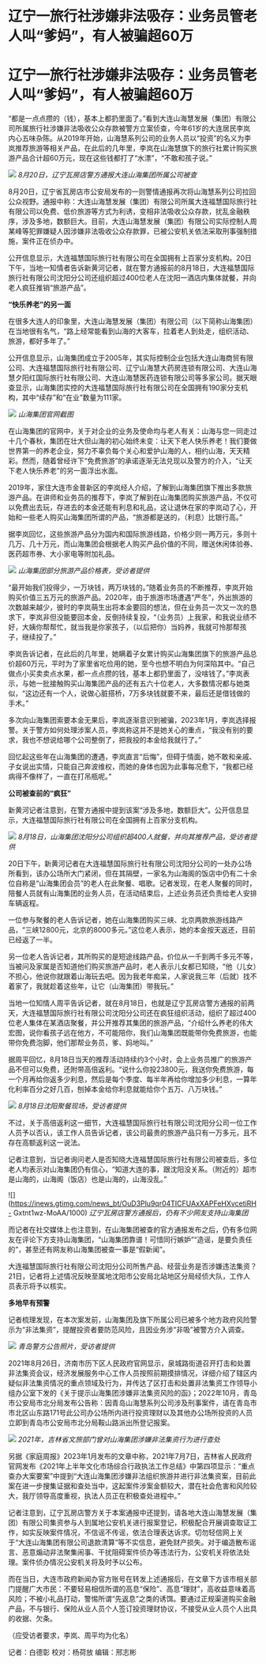 # 辽宁一旅行社涉嫌非法吸存：业务员管老人叫“爹妈”，有人被骗超60万

# 辽宁一旅行社涉嫌非法吸存：业务员管老人叫“爹妈”，有人被骗超60万

“都是一点点攒的（钱），基本上都扔里面了。”看到大连山海慧发展（集团）有限公司所属旅行社涉嫌非法吸收公众存款被警方立案侦查，今年61岁的大连居民李岚内心五味杂陈。从2019年开始，山海慧系列公司的业务人员以“投资”的名义为李岚推荐旅游等相关产品，在此后的几年里，李岚在山海慧旗下的旅行社累计购买旅游产品合计超60万元，现在这些钱都打了“水漂”，“不敢和孩子说。”

![](https://inews.gtimg.com/news_bt/OD5g7M46lnSKU5DmlOCRS6bdit1vRvMEXT8GhFjvSid68AA/1000)
_8月20日，辽宁瓦房店警方通报大连山海集团所属公司被查_

8月20日，辽宁省瓦房店市公安局发布的一则警情通报再次将山海慧系列公司拉回公众视野。通报中称：大连山海慧发展（集团）有限公司所属大连福慧国际旅行社有限公司以免费、低价旅游等方式为利诱，变相非法吸收公众存款，扰乱金融秩序，涉及多地，数额巨大。目前，大连山海慧发展（集团）有限公司实际控制人周某峰等犯罪嫌疑人因涉嫌非法吸收公众存款罪，已被公安机关依法采取刑事强制措施，案件正在侦办中。

公开信息显示，大连福慧国际旅行社有限公司在全国拥有上百家分支机构。20日下午，当地一知情者告诉新黄河记者，就在警方通报前的8月18日，大连福慧国际旅行社有限公司沈阳分公司还组织超过400位老人在沈阳一酒店内集体就餐，并向老人疯狂推销“旅游产品”。

**“快乐养老”的另一面**

在很多大连人的印象里，大连山海慧发展（集团）有限公司（以下简称山海集团）在当地很有名气，“路上经常能看到山海的大客车，拉着老人到处走，组织活动、旅游，都好多年了。”

公开信息显示，山海集团成立于2005年，其实际控制企业包括大连山海商贸有限公司、大连福慧国际旅行社有限公司、辽宁山海慧大药房连锁有限公司、大连山海慧夕阳红国际旅行社有限公司、大连山海慧医药连锁有限公司等多家公司。据天眼查显示，山海集团实控的大连福慧国际旅行社有限公司在全国拥有190家分支机构，其中“续存”和“在业”数量为111家。

![](https://inews.gtimg.com/news_bt/ORYvCLlNCLyuJrDFfEoPiv0MiPTq2p3MXCkHAporhwWEYAA/1000)
_山海集团官网截图_

在山海集团的官网中，关于对企业的业务及使命均与老人有关：山海与您一同走过十几个春秋，集团在壮大但山海的初心始终未变：让天下老人快乐养老！我们要做世界第一的养老企业，努力不辜负每个关心和爱护山海的人，相约山海，天天精彩。然而，随着曾经许下“免费旅游”的承诺逐渐无法兑现以及警方的介入，“让天下老人快乐养老”的另一面浮出水面。

2019年，家住大连市金普新区的李岚经人介绍，了解到山海集团旗下推出多款旅游产品。在讲师和业务员的推荐下，李岚了解到在山海集团购买旅游产品，不仅可以免费出去玩，存进去的本金还能有利息和礼品，这让退休在家的李岚动了心，开始和一些老人购买山海集团所谓的产品，“旅游都是送的，（利息）比银行高。”

据李岚回忆，这些旅游产品分为国内和国际旅游线路，价格少则一两万元，多则十几万、几十万元，而山海集团会根据老人购买产品价值的不同，赠送休闲体验券、医药超市券、大小家电等附加礼品。

![](https://inews.gtimg.com/news_bt/OD3i-KDllD7G5phwKS3dxeyHVbzfNQi56CO5SMIkPk3WwAA/1000)
_山海集团部分旅游产品价格表，受访者提供_

“最开始我们投得少，一万块钱，两万块钱的。”随着业务员的不断推荐，李岚开始购买价值三五万元的旅游产品。2020年，由于旅游市场遭遇“严冬”，外出旅游的次数越来越少，彼时的李岚萌生出将本金要回的想法，但在业务员一次又一次的恳求下，李岚非但没能要回本金，反倒持续复投，“（业务员）上我家，和我说业绩不好，大姨你帮帮忙，就当我是你家孩子，（以后把你）当妈养，我就可怜那帮孩子，继续投了。”

李岚告诉记者，在此后的几年里，她瞒着子女累计购买山海集团旗下的旅游产品总价超60万元，平时为了家里省吃俭用的她，至今也想不明白为何深陷其中。“自己做点小买卖卖点水果，都一点点攒的钱，基本上都扔里面了，没啥钱了。”李岚表示，与她一批接触购买山海集团产品的还有五六十位老人，大多数情况都与她类似，“这边还有一个人，说做心脏搭桥，7万多块钱就要不来，最后还是借钱做的手术。”

多次向山海集团索要本金无果后，李岚逐渐意识到被骗，2023年1月，李岚选择报警。关于警方如何处理涉案人员，李岚称这并不是她关心的重点，“我没有别的要求，我也不想说给哪个公司整倒了，把我投的本金给我就行了。”

回忆起这些年在山海集团的遭遇，李岚直言“后悔”，但碍于情面，她不敢和亲戚、子女说出实情，只能自己奔波维权，而她的身体也因为此事每况愈下，“我都已经病得不像样了，一直在打吊瓶呢。”

**公司被查前的“疯狂”**

新黄河记者注意到，在警方通报中提到该案“涉及多地，数额巨大”。公开信息显示，大连福慧国际旅行社有限公司在全国拥有上百家分支机构。

![](https://inews.gtimg.com/news_bt/ORGtkNBvlNBm6Odc8v2ppgbzFP-v3RPtI2fqkK4aK_g7IAA/1000)
_8月18日，山海集团沈阳分公司组织超400人就餐，并向其推荐产品，受访者提供_

20日下午，新黄河记者在大连福慧国际旅行社有限公司沈阳分公司的一处办公场所看到，该办公场所大门紧闭，但在其隔壁，一家名为山海阁的饭店中仍有二十余位自称是“山海集团会员”的老人在此聚餐、唱歌。记者发现，在老人聚餐的同时，陪餐人员就有山海集团的业务人员，在活动结束后，上述业务员还负责给老人安排车辆返程。

一位参与聚餐的老人告诉记者，她在山海集团购买三峡、北京两款旅游线路产品，“三峡12800元，北京的8000多元。”这位老人表示，她的本金按天返还，目前已经返了一半。

另一位老人告诉记者，其所购买的是短途线路产品，价位从一千到两千多元不等，当被问及家属是否知道他们购买旅游产品时，老人表示儿女都已知晓，“他（儿女）不担心，他说你就跟着山海玩去吧。因为我老年痴呆，人家说我三年（后就）找不着家了，我就趁着这些年，让它（山海集团）带我玩。”

当地一位知情人周平告诉记者，就在8月18日，也就是辽宁瓦房店警方通报的前两天，大连福慧国际旅行社有限公司沈阳分公司还在疯狂组织活动，组织了超过400位老人集体在某酒店聚餐，并公开推荐其集团的旅游产品，“介绍什么养老的伟大宏图，说你看孩子远在他方，不可能陪你，我们山海集团既能带你免费旅游，也能带你免费泡脚，他们那帮业务员，爹、妈地叫。”

据周平回忆，8月18日当天的推荐活动持续约3个小时，会上业务员推广的旅游产品不但可以免费，还附带高倍返利。“说什么你投23800元，我送你免费旅游，每一个月再给你返多少利息，然后是每个季度、每半年再给你增加多少利息，一算年化利率百分之好几百，刨掉本金给你利息就能给你个五万、八万块钱。”

![](https://inews.gtimg.com/news_bt/OBT9D9A6SIPOqBzV0P1x5tTyVgvrfuZdUn4CF_SjLaH5cAA/1000)
_8月18日沈阳聚餐现场，受访者提供_

不过，关于高倍返利这一细节，大连福慧国际旅行社有限公司沈阳分公司一位工作人员予以否认，该工作人员告诉记者，该公司最贵的旅游产品只有一万多元，且不存在高额返利这一说法。

记者注意到，当记者询问老人是否知晓大连福慧国际旅行社有限公司被查后，多位老人均表示对山海集团仍有信心，“知道大连的事，跟沈阳没关系。（附近的）超市是山海的，山海阁（饭店）也是山海的，山海没乱。”

![](https://inews.gtimg.com/news_bt/OuD3Plu9qr04TICFUAxXAPFeHXvcetiRH-
Gxtnt1wz-MoAA/1000) _辽宁瓦房店警方通报后，仍有不少网友支持山海集团_

而记者在社交媒体上也注意到，在山海集团被查的官方通报发布之后，仍有多位网友在评论下方支持山海集团，“山海集团靠谱！可惜同行嫉妒”“造谣，是要负责任的”，甚至还有网友称山海集团被查一事是“假新闻”。

大连福慧国际旅行社有限公司沈阳分公司所售产品、经营业务是否涉嫌违法集资？21日，记者将上述情况反映至属地沈阳市公安局北站地区分局经侦大队，工作人员表示将予以核实。

**多地早有预警**

记者梳理发现，在本次案发前，山海集团及旗下所属公司已被多个地方政府风险警示为“非法集资”，提醒投资者要防范风险，且因业务涉“非吸”被警方介入调查。

![](https://inews.gtimg.com/news_bt/OKJcgXWj0zxTjyrEnw_GIkNvRua3HwJ3EmjfRK2lT6WvIAA/1000)
_青岛警方公告照片，受访者提供_

2021年8月26日，济南市历下区人民政府官网显示，泉城路街道召开打击和处置非法集资会议，经济发展服务中心工作人员按照前期摸排情况，详细介绍了辖区内疑似非法集资情况的重点领域及行为，并传达了区打击和处置非法集资工作领导小组办公室下发的《关于提示山海集团涉嫌非法集资风险的函》；2022年10月，青岛市公安局市北分局发布公告称：因青岛山海慧系列公司涉及刑事案件，请在青岛市市北区山东路171号此公司办公场所内进行投资理财以及其他办公场所投资的人员立即到青岛市公安局市北分局鞍山路派出所登记报案。

![](https://inews.gtimg.com/news_bt/OQjqPPOyjPSyJE51ir9EM6zDYQaJzmLO3lgClxFHIeiRoAA/1000)
_2021年，吉林省文旅部门曾对山海集团涉嫌非法集资行为进行查处_

另据《家庭周报》2023年1月发布的文章中称，2021年7月7日，吉林省人民政府官网发布《2021年上半年文化市场综合行政执法工作总结》中第四项显示：“重点查办大案要案”中提到“大连山海集团涉嫌非法组织旅游并进行非法集资案，目前此案在进一步搜集证据和查处当中，这起案件涉案金额较大，潜在社会危害和风险较大，我厅领导高度重视，执法人员正在积极查处进程中。”

记者注意到，辽宁瓦房店警方关于本案通报中还提到，请各地大连山海慧发展（集团）有限公司集资参与人到属地公安机关进行报案登记，积极配合开展调查取证工作，如实反映案件情况，不信谣不传谣，依法合理表达诉求。切勿轻信网上关于“大连山海集团有限公司退款清算”等不实信息，避免财产损失。对于编造散布谣言、恶意煽动非法聚集闹事、干扰阻碍案件侦办等违法行为，公安机关将依法处理。案件侦办情况公安机关将及时予以公布。

而在当日，大连市政府新闻办官方账号在转发上述通报后，在文章下方该市相关部门提醒广大市民：不要轻易相信所谓的高息“保险”、高息“理财”，高收益意味着高风险；不被小礼品打动，警惕所谓“先返息”之类的诱饵。要通过正规渠道购买金融产品，不与银行、保险从业人员个人签订投资理财协议，不接受从业人员个人出具的收据、欠条。

（应受访者要求，李岚、周平均为化名）

记者：白德彰 校对：杨荷放 编辑：邢志彬

